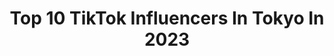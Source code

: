---
title: Top 10 TikTok Influencers In Tokyo In 2023
description: >-
  Find top TikTok influencers in Tokyo in 2023. Most popular hashtags: #fyp #foryou #tokyo.
platform: TikTok
hits: 63
text_top: See the best TikTok influencers on inBeat.
text_bottom: inBeat holds 63 TikTok influencers like this in Tokyo, Japan for you to collaborate.
profiles:
  - username: "ryuryu12345"
    fullname: >-
      りゅー/ Ryu
    bio: >-
      Instagram→ryusei_085 Tokyo🇯🇵20歳 膝を怪我しちゃいました🦵
    location: "Japan"
    followers: 119700
    engagement: 589
    commentsToLikes: 0.059737
    id: ckbvugcgvt25x0j23tf05kip7
    verified: false
    hashtags: "#muscle, #fitnessboys, #japanese, #fyp"
  - username: "taki_faky"
    fullname: >-
      TAKI
    bio: >-
      #恋とオオカミには騙されない　 Japanese/Brazilian/Spanish/Filipino 💕 20 📍 Tokyo ❣️
    location: "Japan"
    followers: 575500
    engagement: 1208
    commentsToLikes: 0.017038
    id: ck8hry2bhav1q0j78vzw7f7e0
    verified: true
    hashtags: ""
  - username: "sonshiu"
    fullname: >-
      Patrika
    bio: >-
      素晴らしい景色満載 出演の興味があったら、インスタで待ってます😬(東京Tokyo） 抖音：东君小宇
    location: "Japan"
    followers: 426100
    engagement: 1379
    commentsToLikes: 0.015201
    id: ck8sbwahr8eqv0j78tmz62224
    verified: false
    hashtags: "#tiktok, #2021, #tiktokxmas"
  - username: "hyorimade"
    fullname: >-
      Hyori
    bio: >-
      2003 Tokyo
    location: "Japan"
    followers: 90200
    engagement: 1483
    commentsToLikes: 0.012751
    id: ckbq55ed4rczz0j23o58mq8yn
    verified: false
    hashtags: "#myheroacademia, #03, #2003, #vibe"
  - username: "redpawroman"
    fullname: >-
      Red Paw Roman
    bio: >-
      Red European Doberman living in Tokyo. ローマンと申もうします。赤いドーベルマンです。よろしく！
    location: "Japan"
    followers: 44400
    engagement: 829
    commentsToLikes: 0.030249
    id: ck83yrkhgv36w0j78am34znwn
    verified: false
    hashtags: "#dogsoftiktok, #dog, #doberman, #cutedog"
  - username: "faith.kimiko"
    fullname: >-
      faith.kimiko
    bio: >-
      Tokyo/Baltimore/ATL
    location: "Japan"
    followers: 30500
    engagement: 1462
    commentsToLikes: 0.021626
    id: ckc8ec8z89qy10j23q2skmdzx
    verified: false
    hashtags: "#foryoupage, #fyp, #sisters, #lol"
  - username: "sinjogrg"
    fullname: >-
      Sinjo Grg 🇳🇵🇯🇵
    bio: >-
      #Tokyo🇯🇵🇳🇵 Follow me on Instagram ❤️❤️ insta name : Sinjo grg 🤗
    location: "Japan"
    followers: 69200
    engagement: 341
    commentsToLikes: 0.065986
    id: ck9c56qjtqe3y0j78h01q0ujj
    verified: false
    hashtags: "#nepaliinjapan, #odaiba, #tokyo, #fyp"
  - username: "sdragoner"
    fullname: >-
      S.Dragon-Er
    bio: >-
      From Tokyo. Drum,DJ,Rap🥁 現在Twitterで毎日投稿企画やってます🙏 RT協力してくれたら助かります🙏😭
    location: "Japan"
    followers: 8688
    engagement: 326
    commentsToLikes: 0.045163
    id: ck9f22yb5bbfw0j78lgzc1tr0
    verified: false
    hashtags: "#tiktok, #sdragoner, #kinggnu, #drum"
  - username: "seth_apocalypse"
    fullname: >-
      Seth Apocalypse
    bio: >-
      In Tokyo 🇯🇵🇮🇹 blood FtM he/him
    location: "Japan"
    followers: 40700
    engagement: 1471
    commentsToLikes: 0.020856
    id: ck8z19ymw0ten0j78snc4llu0
    verified: false
    hashtags: "#fyp, #anime, #manga, #japan"
  - username: "yuppechan1221"
    fullname: >-
      ゆいぱん
    bio: >-
      20 Tokyo YouTube18時に毎日投稿するよ💗💗 チャンネル登録、高評価よろしくお願いします🥰🙌
    location: "Japan"
    followers: 54000
    engagement: 381
    commentsToLikes: 0.029997
    id: ckbq4o3m9qw120j23p6rwvnzy
    verified: false
    hashtags: "#jk, #2021, #vlog, #youtube"
---
